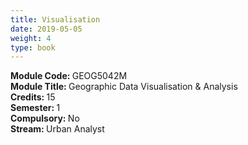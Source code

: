 ```yaml
---
title: Visualisation
date: 2019-05-05
weight: 4
type: book
---
```


<b> Module Code: </b> GEOG5042M <br>
<b> Module Title: </b> Geographic Data Visualisation & Analysis <br>
<b> Credits: </b> 15 <br> 
<b> Semester: </b> 1 <br> 
<b> Compulsory: </b> No <br>
<b> Stream: </b> Urban Analyst <br>
